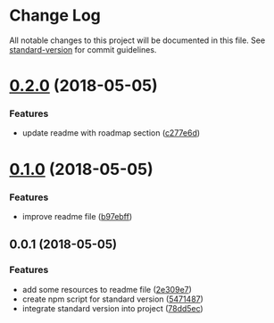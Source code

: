 # Change Log

All notable changes to this project will be documented in this file. See [standard-version](https://github.com/conventional-changelog/standard-version) for commit guidelines.

<a name="0.2.0"></a>
# [0.2.0](https://github.com/olarclara/automated-changelog/compare/v0.1.0...v0.2.0) (2018-05-05)


### Features

* update readme with roadmap section ([c277e6d](https://github.com/olarclara/automated-changelog/commit/c277e6d))



<a name="0.1.0"></a>
# [0.1.0](https://github.com/olarclara/automated-changelog/compare/v0.0.1...v0.1.0) (2018-05-05)


### Features

* improve readme file ([b97ebff](https://github.com/olarclara/automated-changelog/commit/b97ebff))



<a name="0.0.1"></a>
## 0.0.1 (2018-05-05)


### Features

* add some resources to readme file ([2e309e7](https://github.com/olarclara/automated-changelog/commit/2e309e7))
* create npm script for standard version ([5471487](https://github.com/olarclara/automated-changelog/commit/5471487))
* integrate standard version into project ([78dd5ec](https://github.com/olarclara/automated-changelog/commit/78dd5ec))
